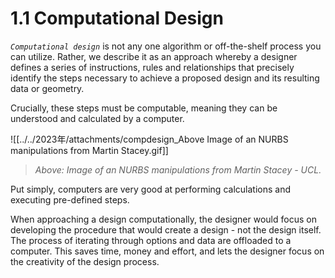 # 1.1 Computational Design

_`Computational design`_ is not any one algorithm or off-the-shelf process you can utilize. Rather, we describe it as an approach whereby a designer defines a series of instructions, rules and relationships that precisely identify the steps necessary to achieve a proposed design and its resulting data or geometry.

Crucially, these steps must be computable, meaning they can be understood and calculated by a computer.

![[../../2023年/attachments/compdesign_Above Image of an NURBS manipulations from Martin Stacey.gif]]

> _Above: Image of an NURBS manipulations from Martin Stacey - UCL._

Put simply, computers are very good at performing calculations and executing pre-defined steps.

When approaching a design computationally, the designer would focus on developing the procedure that would create a design - not the design itself. The process of iterating through options and data are offloaded to a computer. This saves time, money and effort, and lets the designer focus on the creativity of the design process.
